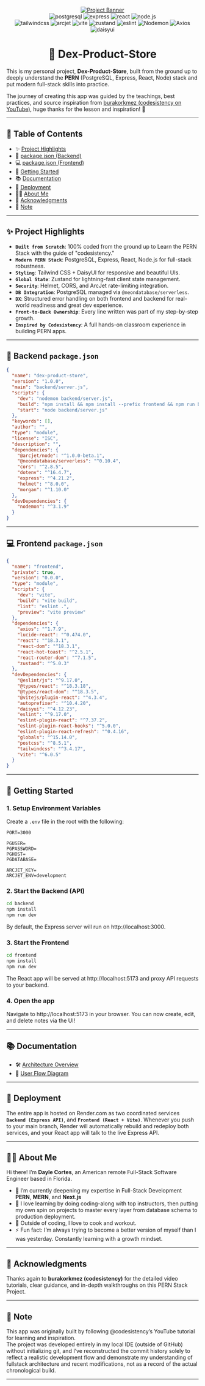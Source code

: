 <div align="center">
  <br />
    <a href="https://dex-product-store.onrender.com/" target="_blank">
      <img src="./frontend/public/project-banner.png" alt="Project Banner">
    </a>
  <br />

  <div>
    <img src="https://img.shields.io/badge/-PostgreSQL-4169E1?style=for-the-badge&logo=postgresql&logoColor=white" alt="postgresql" />
    <img src="https://img.shields.io/badge/-Express-000000?style=for-the-badge&logo=express&logoColor=white" alt="express" />
    <img src="https://img.shields.io/badge/-React-20232A?style=for-the-badge&logo=react&logoColor=61DAFB" alt="react" />
    <img src="https://img.shields.io/badge/-Node.js-5FA04E?style=for-the-badge&logo=nodedotjs&logoColor=white" alt="node.js" />
  </div>

</div>

<div align="center">
   <img src="https://img.shields.io/badge/-Tailwind_CSS-black?style=for-the-badge&logoColor=white&logo=tailwindcss&color=06B6D4" alt="tailwindcss" />
    <img src="https://img.shields.io/badge/-Arcjet-000000?style=for-the-badge&logo=arcjet&logoColor=white" alt="arcjet" />
    <img src="https://img.shields.io/badge/-Vite-646CFF?style=for-the-badge&logo=vite&logoColor=white" alt="vite" />
    <img src="https://img.shields.io/badge/-Zustand-ff6b6b?style=for-the-badge&logo=zustand&logoColor=white" alt="zustand" />
    <img src="https://img.shields.io/badge/-ESLint-4B32C3?style=for-the-badge&logo=eslint&logoColor=white" alt="eslint" />
    <img src="https://img.shields.io/badge/-Nodemon-76D04B?style=for-the-badge&logo=nodemon&logoColor=white" alt="Nodemon" />
    <img src="https://img.shields.io/badge/-Axios-5A29E4?style=for-the-badge&logo=axios&logoColor=white" alt="Axios" />
    <img src="https://img.shields.io/badge/-DaisyUI-1AD1A5?style=for-the-badge&logo=daisyui&logoColor=white" alt="daisyui" />
</div>

  <h1 align="center">🛒 Dex-Product-Store</h1>

This is my personal project, **Dex-Product-Store**, built from the ground up to deeply understand the **PERN** (PostgreSQL, Express, React, Node) stack and put modern full-stack skills into practice.

The journey of creating this app was guided by the teachings, best practices, and source inspiration from [burakorkmez (codesistency on YouTube)](https://www.youtube.com/@codesistency), huge thanks for the lesson and inspiration! 🙌

---

## 📑 Table of Contents

- ✨ [Project Highlights](#project-highlight)
- 📁 [package.json (Backend)](#packagejson-backend)
- 💻 [package.json (Frontend)](#packagejson-frontend)
- 🚀 [Getting Started](#getting-started)
- 📚 [Documentation](#documentation)
- 🚢 [Deployment](#deployment)
- 👨‍💻 [About Me](#about-me)
- 🙏 [Acknowledgments](#acknowledgments)
- 📌 [Note](#note)

---

## <a name="project-highlight">✨ Project Highlights</a>

- **`Built from Scratch`**: 100% coded from the ground up to Learn the PERN Stack with the guide of "codesistency."
- **`Modern PERN Stack`**: PostgreSQL, Express, React, Node.js for full-stack robustness.
- **`Styling`**: Tailwind CSS + DaisyUI for responsive and beautiful UIs.
- **`Global State`**: Zustand for lightning-fast client state management.
- **`Security`**: Helmet, CORS, and ArcJet rate-limiting integration.
- **`DB Integration`**: PostgreSQL managed via `@neondatabase/serverless`.
- **`DX`**: Structured error handling on both frontend and backend for real-world readiness and great dev experience.
- **`Front-to-Back Ownership`**: Every line written was part of my step-by-step growth.
- **`Inspired by Codesistency`**: A full hands-on classroom experience in building PERN apps.

---

## <a name="packagejson-backend">📁 Backend `package.json`</a>

```json
{
  "name": "dex-product-store",
  "version": "1.0.0",
  "main": "backend/server.js",
  "scripts": {
    "dev": "nodemon backend/server.js",
    "build": "npm install && npm install --prefix frontend && npm run build --prefix frontend",
    "start": "node backend/server.js"
  },
  "keywords": [],
  "author": "",
  "type": "module",
  "license": "ISC",
  "description": "",
  "dependencies": {
    "@arcjet/node": "^1.0.0-beta.1",
    "@neondatabase/serverless": "^0.10.4",
    "cors": "^2.8.5",
    "dotenv": "^16.4.7",
    "express": "^4.21.2",
    "helmet": "^8.0.0",
    "morgan": "^1.10.0"
  },
  "devDependencies": {
    "nodemon": "^3.1.9"
  }
}
```

---

## <a name="packagejson-frontend">💻 Frontend `package.json`</a>

```json
{
  "name": "frontend",
  "private": true,
  "version": "0.0.0",
  "type": "module",
  "scripts": {
    "dev": "vite",
    "build": "vite build",
    "lint": "eslint .",
    "preview": "vite preview"
  },
  "dependencies": {
    "axios": "^1.7.9",
    "lucide-react": "^0.474.0",
    "react": "^18.3.1",
    "react-dom": "^18.3.1",
    "react-hot-toast": "^2.5.1",
    "react-router-dom": "^7.1.5",
    "zustand": "^5.0.3"
  },
  "devDependencies": {
    "@eslint/js": "^9.17.0",
    "@types/react": "^18.3.18",
    "@types/react-dom": "^18.3.5",
    "@vitejs/plugin-react": "^4.3.4",
    "autoprefixer": "^10.4.20",
    "daisyui": "^4.12.23",
    "eslint": "^9.17.0",
    "eslint-plugin-react": "^7.37.2",
    "eslint-plugin-react-hooks": "^5.0.0",
    "eslint-plugin-react-refresh": "^0.4.16",
    "globals": "^15.14.0",
    "postcss": "^8.5.1",
    "tailwindcss": "^3.4.17",
    "vite": "^6.0.5"
  }
}
```

---

## <a name="getting-started">🚀 Getting Started</a>

### 1. Setup Environment Variables

Create a `.env` file in the root with the following:

```env
PORT=3000

PGUSER=
PGPASSWORD=
PGHOST=
PGDATABASE=

ARCJET_KEY=
ARCJET_ENV=development
```

### 2. Start the Backend (API)

```bash
cd backend
npm install
npm run dev
```

By default, the Express server will run on http://localhost:3000.

### 3. Start the Frontend

```bash
cd frontend
npm install
npm run dev
```

The React app will be served at http://localhost:5173 and proxy API requests to your backend.

### 4. Open the app

Navigate to http://localhost:5173 in your browser.
You can now create, edit, and delete notes via the UI!

---

## <a name="documentation">📚 Documentation</a>

- 🛠️ [Architecture Overview](./architecture.md)
- 🔄 [User Flow Diagram](./flowchart.md)

---

## <a name="deployment">🚢 Deployment</a>

The entire app is hosted on Render.com as two coordinated services **`Backend (Express API)`**, and **`Frontend (React + Vite)`**. Whenever you push to your main branch, Render will automatically rebuild and redeploy both services, and your React app will talk to the live Express API.

---

## <a name="about-me">👨‍💻 About Me</a>

Hi there! I’m **Dayle Cortes**, an American remote Full-Stack Software Engineer based in Florida.

- 🔭 I’m currently deepening my expertise in Full-Stack Development **PERN**, **MERN**, and **Next.js**
- 🌱 I love learning by doing coding-along with top instructors, then putting my own spin on projects to master every layer from database schema to production deployment.
- 💼 Outside of coding, I love to cook and workout.
- ⚡ Fun fact: I’m always trying to become a better version of myself than I was yesterday. Constantly learning with a growth mindset.

---

## <a name="acknowledgments">🙏 Acknowledgments</a>

Thanks again to **burakorkmez (codesistency)** for the detailed video tutorials, clear guidance, and in-depth walkthroughs on this PERN Stack Project.

---

## <a name="note">📌 Note</a>

This app was originally built by following @codesistency’s YouTube tutorial for learning and inspiration.  
The project was developed entirely in my local IDE (outside of GitHub) without initializing git, and I’ve reconstructed the commit history solely to reflect a realistic development flow and demonstrate my understanding of fullstack architecture and recent modifications, not as a record of the actual chronological build.

---
